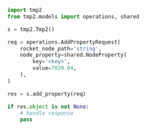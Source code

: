 <!-- Start SDK Example Usage [usage] -->
```python
import tmp2
from tmp2.models import operations, shared

s = tmp2.Tmp2()

req = operations.AddPropertyRequest(
    rocket_node_path='string',
    node_property=shared.NodeProperty(
        key='<key>',
        value=7039.04,
    ),
)

res = s.add_property(req)

if res.object is not None:
    # handle response
    pass
```
<!-- End SDK Example Usage [usage] -->